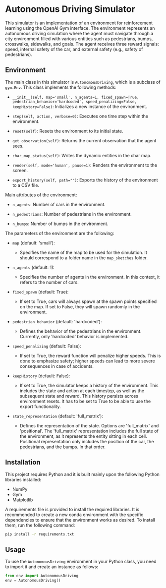 # Autonomous Driving Simulator

This simulator is an implementation of an environment for reinforcement learning using the OpenAI Gym interface. The environment represents an autonomous driving simulation where the agent must navigate through a city environment filled with various entities such as pedestrians, bumps, crosswalks, sidewalks, and goals. The agent receives three reward signals: speed, internal safety of the car, and external safety (e.g., safety of pedestrians).

## Environment

The main class in this simulator is `AutonomousDriving`, which is a subclass of `gym.Env`. This class implements the following methods:

- `__init__(self, map='small', n_agents=1, fixed_spawn=True, pedestrian_behavior='hardcoded', speed_penalizing=False, keepHistory=False)`: Initializes a new instance of the environment.

- `step(self, action, verbose=0)`: Executes one time step within the environment.

- `reset(self)`: Resets the environment to its initial state.

- `get_observation(self)`: Returns the current observation that the agent sees.

- `char_map_status(self)`: Writes the dynamic entities in the char map.

- `render(self, mode='human', pause=1)`: Renders the environment to the screen.

- `export_history(self, path="")`: Exports the history of the environment to a CSV file.

Main attributes of the environment:
- `n_agents`: Number of cars in the environment.

- `n_pedestrians`: Number of pedestrians in the environment.

- `n_bumps`: Number of bumps in the environment.

The parameters of the environment are the following:

- `map` (default: 'small'): 
    - Specifies the name of the map to be used for the simulation. It should correspond to a folder name in the `map_sketches` folder.

- `n_agents` (default: 1): 
    - Specifies the number of agents in the environment. In this context, it refers to the number of cars.

- `fixed_spawn` (default: True): 
    - If set to True, cars will always spawn at the spawn points specified on the map. If set to False, they will spawn randomly in the environment.

- `pedestrian_behavior` (default: 'hardcoded'): 
    - Defines the behavior of the pedestrians in the environment. Currently, only 'hardcoded' behavior is implemented.

- `speed_penalizing` (default: False): 
    - If set to True, the reward function will penalize higher speeds. This is done to emphasize safety; higher speeds can lead to more severe consequences in case of accidents.

- `keepHistory` (default: False): 
    - If set to True, the simulator keeps a history of the environment. This includes the state and action at each timestep, as well as the subsequent state and reward. This history persists across environment resets. It has to be set to True to be able to use the export functionality.

- `state_representation` (default: 'full_matrix'): 
    - Defines the representation of the state. Options are 'full_matrix' and 'positional'. The 'full_matrix' representation includes the full state of the environment, as it represents the entity sitting in each cell. Positional representation only includes the position of the car, the pedestrians, and the bumps. In that order.
## Installation

This project requires Python and it is built mainly upon the following Python libraries installed:

- NumPy
- Gym
- Matplotlib

A requirements file is provided to install the required libraries. It is recommended to create a new conda environment with the specific dependencies to ensure that the environment works as desired. To install them, run the following command:

```bash 
pip install -r requirements.txt
```
## Usage

To use the `AutonomousDriving` environment in your Python class, you need to import it and create an instance as follows:

```python
from env import AutonomousDriving
env = AutonomousDriving()
```
